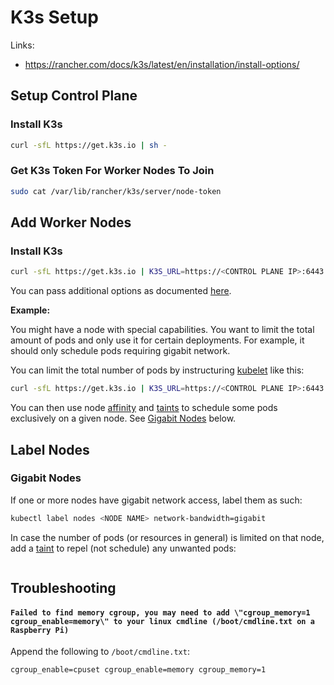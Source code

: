 # K3s Setup

Links:
* https://rancher.com/docs/k3s/latest/en/installation/install-options/

## Setup Control Plane
### Install K3s
```sh
curl -sfL https://get.k3s.io | sh -
```

### Get K3s Token For Worker Nodes To Join
```sh
sudo cat /var/lib/rancher/k3s/server/node-token
```

## Add Worker Nodes
### Install K3s
```sh
curl -sfL https://get.k3s.io | K3S_URL=https://<CONTROL PLANE IP>:6443 K3S_TOKEN=<TOKEN> sh -
```

You can pass additional options as documented [here](https://rancher.com/docs/k3s/latest/en/installation/install-options/agent-config/).

**Example:**

You might have a node with special capabilities. You want to limit the total amount of pods and only use it for certain deployments. For example, it should only schedule pods requiring gigabit network.

You can limit the total number of pods by instructuring [kubelet](https://kubernetes.io/docs/reference/command-line-tools-reference/kubelet/) like this:
```sh
curl -sfL https://get.k3s.io | K3S_URL=https://<CONTROL PLANE IP>:6443 K3S_TOKEN=<TOKEN> sh -s - --kubelet-arg="max-pods=3"
```

You can then use node [affinity](https://kubernetes.io/docs/concepts/scheduling-eviction/assign-pod-node/) and [taints](https://kubernetes.io/docs/concepts/scheduling-eviction/taint-and-toleration/) to schedule some pods exclusively on a given node. See [Gigabit Nodes](#gigabit-nodes) below.

## Label Nodes
### Gigabit Nodes

If one or more nodes have gigabit network access, label them as such:
```sh
kubectl label nodes <NODE NAME> network-bandwidth=gigabit
```

In case the number of pods (or resources in general) is limited on that node, add a [taint](https://kubernetes.io/docs/concepts/scheduling-eviction/taint-and-toleration/) to repel (not schedule) any unwanted pods:

```sh

```

## Troubleshooting

#### `Failed to find memory cgroup, you may need to add \"cgroup_memory=1 cgroup_enable=memory\" to your linux cmdline (/boot/cmdline.txt on a Raspberry Pi)`

Append the following to `/boot/cmdline.txt`:
```
cgroup_enable=cpuset cgroup_enable=memory cgroup_memory=1
```
